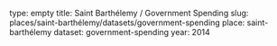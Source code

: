 type: empty
title: Saint Barthélemy / Government Spending
slug: places/saint-barthélemy/datasets/government-spending
place: saint-barthélemy
dataset: government-spending
year: 2014
